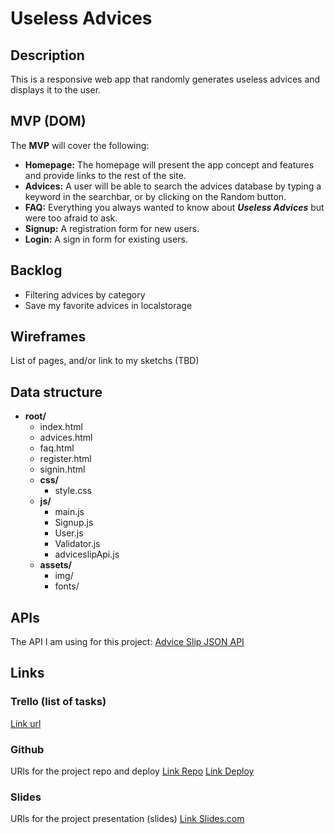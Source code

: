 # Useless Advices

## Description
This is a responsive web app that randomly generates useless advices and displays it to the user.


## MVP (DOM)
The __MVP__ will cover the following:

- __Homepage:__ The homepage will present the app concept and features and provide links to the rest of the site.
- __Advices:__ A user will be able to search the advices database by typing a keyword in the searchbar, or by clicking on the Random button.
- __FAQ:__ Everything you always wanted to know about ***Useless Advices*** but were too afraid to ask.
- __Signup:__ A registration form for new users.
- __Login:__ A sign in form for existing users.


## Backlog    
- Filtering advices by category
- Save my favorite advices in localstorage


## Wireframes    
List of pages, and/or link to my sketchs (TBD)


## Data structure
- **root/**
     - index.html
     - advices.html
     - faq.html
     - register.html
     - signin.html
     - **css/**
          - style.css
     - **js/**
          - main.js
          - Signup.js
          - User.js
          - Validator.js
          - adviceslipApi.js
     - **assets/**
          - img/
          - fonts/



## APIs
The API I am using for this project: 
[Advice Slip JSON API](https://api.adviceslip.com/)


## Links


### Trello (list of tasks)
[Link url](https://trello.com)


### Github
URls for the project repo and deploy
[Link Repo](https://github.com/caprosset/useless-advices-generator)
[Link Deploy](http://github.com)


### Slides
URls for the project presentation (slides)
[Link Slides.com](http://slides.com)
